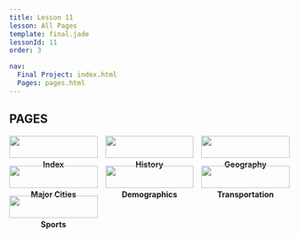 ```yaml
---
title: Lesson 11
lesson: All Pages
template: final.jade
lessonId: 11
order: 3

nav:
  Final Project: index.html
  Pages: pages.html
---
```


## PAGES

* [![](https://res.cloudinary.com/svahtml/image/upload/ar_1:1,c_fill,g_auto/v1544119160/index.html.png)](https://res.cloudinary.com/svahtml/image/upload/c_scale,w_1200/v1544119160/index.html.png) Index
* [![](https://res.cloudinary.com/svahtml/image/upload/ar_1:1,c_fill,g_auto/v1544119160/history.html.png)](https://res.cloudinary.com/svahtml/image/upload/c_scale,w_1200/v1544119160/history.html.png) history
* [![](https://res.cloudinary.com/svahtml/image/upload/ar_1:1,c_fill,g_auto/v1544119160/geography.html.png)](https://res.cloudinary.com/svahtml/image/upload/c_scale,w_1200/v1544119160/geography.html.png) geography
* [![](https://res.cloudinary.com/svahtml/image/upload/ar_1:1,c_fill,g_auto/v1544119160/cities.html.png)](https://res.cloudinary.com/svahtml/image/upload/c_scale,w_1200/v1544119160/cities.html.png) major cities
* [![](https://res.cloudinary.com/svahtml/image/upload/ar_1:1,c_fill,g_auto/v1544119160/demographics.html.png)](https://res.cloudinary.com/svahtml/image/upload/c_scale,w_1200/v1544119160/demographics.html.png) demographics
* [![](https://res.cloudinary.com/svahtml/image/upload/ar_1:1,c_fill,g_auto/v1544119160/transportation.html.png)](https://res.cloudinary.com/svahtml/image/upload/c_scale,w_1200/v1544119160/transportation.html.png) transportation
* [![](https://res.cloudinary.com/svahtml/image/upload/ar_1:1,c_fill,g_auto/v1544119160/sports.html.png)](https://res.cloudinary.com/svahtml/image/upload/c_scale,w_1200/v1544119160/sports.html.png) sports


<style>
h2 + ul {
  margin: 0;
  padding: 0;
  list-style-type: none;
  display: grid;
  grid-template-columns: repeat(3, 1fr);
  grid-gap: 1em;
}
h2 + ul img {
  width: 100%;
}
h2 + ul > li {
  text-transform: capitalize;
  font-weight: bold;
  text-align: center;
}
</style>